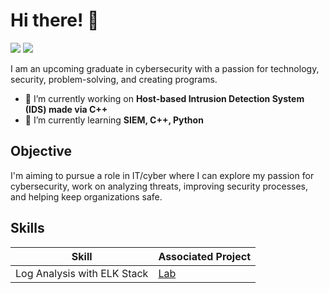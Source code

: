 # Hi there! 👋
<a href="https://www.linkedin.com/in/stevenalmueti"><img src="https://img.shields.io/badge/LinkedIn-0077B5?style=for-the-badge&logo=linkedin&logoColor=white" /></a>
<a href="mailto:scalmueti@gmail.com"><img src="https://img.shields.io/badge/Gmail-D14836?style=for-the-badge&logo=gmail&logoColor=white" /></a>

I am an upcoming graduate in cybersecurity with a passion for technology, security, problem-solving, and creating programs.

- 🔭 I’m currently working on **Host-based Intrusion Detection System (IDS) made via C++**
- 🌱 I’m currently learning **SIEM, C++, Python**

## Objective

I'm aiming to pursue a role in IT/cyber where I can explore my passion for cybersecurity, work on analyzing threats, improving security processes, and helping keep organizations safe.

## Skills

| Skill                             | Associated Project                             |
|-----------------------------------|------------------------------------------------|
| Log Analysis with ELK Stack | <a href="https://github.com/scalmueti/Log-Analysis-with-ELK-Stack">Lab</a> |
